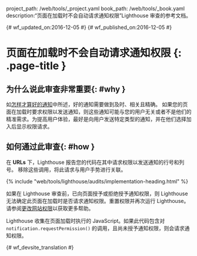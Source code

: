 project_path: /web/tools/_project.yaml
book_path: /web/tools/_book.yaml
description:“页面在加载时不会自动请求通知权限”Lighthouse 审查的参考文档。

{# wf_updated_on:2016-12-05 #}
{# wf_published_on:2016-12-05 #}

# 页面在加载时不会自动请求通知权限 {: .page-title }

## 为什么说此审查非常重要{: #why }

如[怎样才算好的通知][good]中所述，好的通知需要做到及时、相关且精确。
如果您的页面在加载时要求权限以发送通知，则这些通知可能与您的用户无关或者不是他们的精准需求。为提高用户体验，最好是向用户发送特定类型的通知，并在他们选择加入后显示权限请求。



[good]: /web/fundamentals/engage-and-retain/push-notifications/good-notification

## 如何通过此审查{: #how }

在 **URLs** 下，Lighthouse 报告您的代码在其中请求权限以发送通知的行号和列号。
移除这些调用，将此请求与用户手势进行关联。


{% include "web/tools/lighthouse/audits/implementation-heading.html" %}

如果在 Lighthouse 审查前，已向页面授予或拒绝授予通知权限，则 Lighthouse 无法确定此页面在加载时是否请求通知权限。重置权限并再次运行 Lighthouse。
请参阅[更改网站权限][help]以获取更多帮助。

Lighthouse 收集在页面加载时执行的 JavaScript。如果此代码包含对 `notification.requestPermission()` 的调用，且尚未授予通知权限，则会请求通知权限。



[help]: https://support.google.com/chrome/answer/6148059


{# wf_devsite_translation #}
